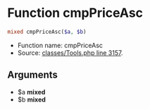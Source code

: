 Function cmpPriceAsc
===========================





```php
mixed cmpPriceAsc($a, $b)
```

* Function name: cmpPriceAsc
* Source: [classes/Tools.php line 3157](https://github.com/PrestaShop/PrestaShop/blob/1.6.0.9/classes/Tools.php#L3157).

Arguments
---------

* $a **mixed**
* $b **mixed**

